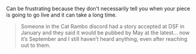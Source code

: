 Can be frustrating because they don't necessarily tell you when your piece is going to go live and it can take a long time. 

> Someone in the Cat Rambo discord had a story accepted at DSF in January and they said it would be pubbed by May at the latest… now it’s September and I still haven’t heard anything, even after reaching out to them. 
